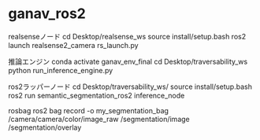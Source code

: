 # ganav_ros2

realsenseノード
cd Desktop/realsense_ws
source install/setup.bash
ros2 launch realsense2_camera rs_launch.py

推論エンジン
conda activate ganav_env_final
cd Desktop/traversability_ws
python run_inference_engine.py

ros2ラッパーノード
cd Desktop/traversability_ws/
source install/setup.bash
ros2 run semantic_segmentation_ros2 inference_node

rosbag
ros2 bag record -o my_segmentation_bag /camera/camera/color/image_raw /segmentation/image /segmentation/overlay
